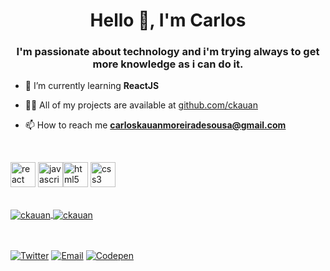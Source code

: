 <h1 align="center">Hello 👋, I'm Carlos</h1>
<h3 align="center">I'm passionate about technology and i'm trying always to get more knowledge as i can do it.</h3>


- 🌱 I’m currently learning **ReactJS**

- 👨‍💻 All of my projects are available at [github.com/ckauan](/ckauan)

- 📫 How to reach me **carloskauanmoreiradesousa@gmail.com**
<br>

<p align="left"><img src="https://devicons.github.io/devicon/devicon.git/icons/react/react-original-wordmark.svg" alt="react" width="40" height="40"/> <img src="https://devicons.github.io/devicon/devicon.git/icons/javascript/javascript-original.svg" alt="javascript" width="40" height="40"/><img src="https://devicons.github.io/devicon/devicon.git/icons/html5/html5-original-wordmark.svg" alt="html5" width="40" height="40"/> <img src="https://devicons.github.io/devicon/devicon.git/icons/css3/css3-original-wordmark.svg" alt="css3" width="40" height="40"/></p>
<br>

<a href="https://github.com/ckauan">
  <img align="center" src="https://github-readme-stats.vercel.app/api?username=ckauan&show_icons=true&theme=vue&hide=contribs,prs" alt="ckauan" /> 
</a>
<a href="https://github.com/ckauan/convoychat">
  <img align="center" src="https://github-readme-stats.vercel.app/api/top-langs/?username=ckauan&layout=compact&show_icons=true&theme=vue" alt="ckauan" />
</a>

<br>
<br>
<br>
  
[![Twitter](https://img.shields.io/badge/@carlaodamassaa-1DA1F2?style=circle&logo=twitter&logoColor=white)](https://twitter.com/carlaodamassaa) 
[![Email](https://img.shields.io/badge/carloskauanmoreiradesousa@gmail.com-D14836?style=flat-square&logo=gmail&logoColor=white)](mailto:carloskauanmoreiradesousa@gmail.com)
[![Codepen](https://img.shields.io/badge/ckauan-1DA1F2?style=flat-square&logo=codepen&logoColor=white)](https://codepen.io/ckauan) 

